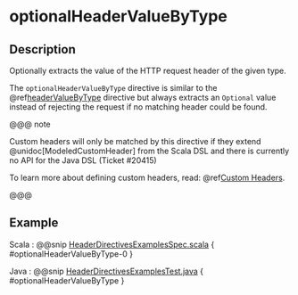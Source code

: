 # optionalHeaderValueByType

## Description

Optionally extracts the value of the HTTP request header of the given type.

The `optionalHeaderValueByType` directive is similar to the @ref[headerValueByType](headerValueByType.md) directive but always extracts
an `Optional` value instead of rejecting the request if no matching header could be found.

@@@ note

Custom headers will only be matched by this directive if they extend @unidoc[ModeledCustomHeader]
from the Scala DSL and there is currently no API for the Java DSL (Ticket #20415)

To learn more about defining custom headers, read: @ref[Custom Headers](../../../common/http-model.md#custom-headers).

@@@

## Example

Scala
:  @@snip [HeaderDirectivesExamplesSpec.scala]($test$/scala/docs/http/scaladsl/server/directives/HeaderDirectivesExamplesSpec.scala) { #optionalHeaderValueByType-0 }

Java
:  @@snip [HeaderDirectivesExamplesTest.java]($test$/java/docs/http/javadsl/server/directives/HeaderDirectivesExamplesTest.java) { #optionalHeaderValueByType }
